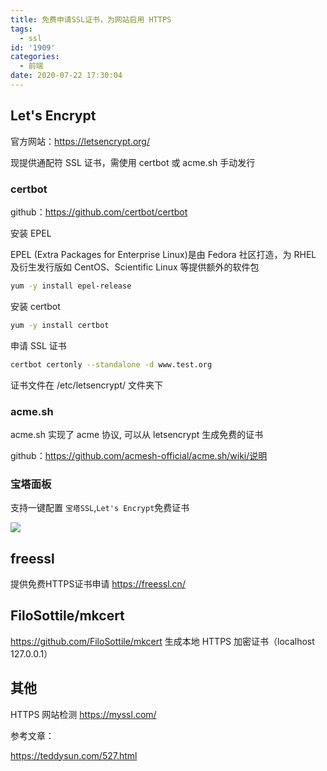 ```yaml
---
title: 免费申请SSL证书，为网站启用 HTTPS
tags:
  - ssl
id: '1909'
categories:
  - 前端
date: 2020-07-22 17:30:04
---
```


## Let's Encrypt

官方网站：https://letsencrypt.org/

现提供通配符 SSL 证书，需使用 certbot 或 acme.sh 手动发行

### certbot

github：https://github.com/certbot/certbot

安装 EPEL

EPEL (Extra Packages for Enterprise Linux)是由 Fedora 社区打造，为 RHEL 及衍生发行版如 CentOS、Scientific Linux 等提供额外的软件包

```bash
yum -y install epel-release
```

安装 certbot

```bash
yum -y install certbot
```

申请 SSL 证书

```bash
certbot certonly --standalone -d www.test.org
```

证书文件在 /etc/letsencrypt/ 文件夹下

### acme.sh

acme.sh 实现了 acme 协议, 可以从 letsencrypt 生成免费的证书

github：https://github.com/acmesh-official/acme.sh/wiki/说明

### 宝塔面板

支持一键配置 `宝塔SSL`,`Let's Encrypt`免费证书

![](https://cdn.jsdelivr.net/gh/wqdygkd/my-script@img/img/20210102184437.png)

## freessl

提供免费HTTPS证书申请 https://freessl.cn/

## FiloSottile/mkcert

https://github.com/FiloSottile/mkcert 生成本地 HTTPS 加密证书（localhost 127.0.0.1）

## 其他

HTTPS 网站检测 https://myssl.com/


参考文章：

https://teddysun.com/527.html
